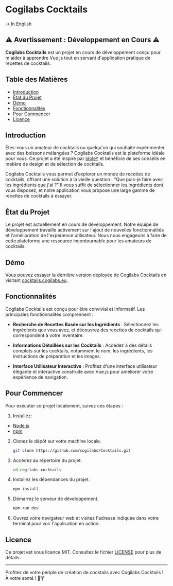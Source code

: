 # Cogilabs Cocktails

[→ In English](/README.md)

## ⚠️ Avertissement : Développement en Cours ⚠️

**Cogilabs Cocktails** est un projet en cours de développement conçu pour m'aider à apprendre Vue.js tout en servant d'application pratique de recettes de cocktails.

## Table des Matières

- [Introduction](#introduction)
- [État du Projet](#état-du-projet)
- [Démo](#démo)
- [Fonctionnalités](#fonctionnalités)
- [Pour Commencer](#pour-commencer)
- [Licence](#licence)

## Introduction

Êtes-vous un amateur de cocktails ou quelqu'un qui souhaite expérimenter avec des boissons mélangées ? Cogilabs Cocktails est la plateforme idéale pour vous. Ce projet a été inspiré par [idoleY](https://github.com/idoleY) et bénéficie de ses conseils en matière de design et de sélection de cocktails.

Cogilabs Cocktails vous permet d'explorer un monde de recettes de cocktails, offrant une solution à la vieille question : "Que puis-je faire avec les ingrédients que j'ai ?" Il vous suffit de sélectionner les ingrédients dont vous disposez, et notre application vous propose une large gamme de recettes de cocktails à essayer.

## État du Projet

Le projet est actuellement en cours de développement. Notre équipe de développement travaille activement sur l'ajout de nouvelles fonctionnalités et l'amélioration de l'expérience utilisateur. Nous nous engageons à faire de cette plateforme une ressource incontournable pour les amateurs de cocktails.

## Démo

Vous pouvez essayer la dernière version déployée de Cogilabs Cocktails en visitant [cocktails.cogilabs.eu](https://cocktails.cogilabs.eu).

## Fonctionnalités

Cogilabs Cocktails est conçu pour être convivial et informatif. Les principales fonctionnalités comprennent :

- **Recherche de Recettes Basée sur les Ingrédients** : Sélectionnez les ingrédients que vous avez, et découvrez des recettes de cocktails qui correspondent à votre inventaire.

- **Informations Détaillées sur les Cocktails** : Accédez à des détails complets sur les cocktails, notamment le nom, les ingrédients, les instructions de préparation et les images.

- **Interface Utilisateur Interactive** : Profitez d'une interface utilisateur élégante et interactive construite avec Vue.js pour améliorer votre expérience de navigation.

## Pour Commencer

Pour exécuter ce projet localement, suivez ces étapes :

1. Installez:
- [Node.js](https://nodejs.org/)
- [npm](https://www.npmjs.com/)

2. Clonez le dépôt sur votre machine locale.

   ```bash
   git clone https://github.com/cogilabs/Cocktails.git
   ```

3. Accédez au répertoire du projet.

   ```bash
   cd cogilabs-cocktails
   ```

4. Installez les dépendances du projet.

   ```bash
   npm install
   ```

5. Démarrez le serveur de développement.

   ```bash
   npm run dev
   ```

6. Ouvrez votre navigateur web et visitez l'adresse indiquée dans votre terminal pour voir l'application en action.

## Licence

Ce projet est sous licence MIT. Consultez le fichier [LICENSE](/LICENSE) pour plus de détails.

---

Profitez de votre périple de création de cocktails avec Cogilabs Cocktails ! À votre santé ! 🍹🍸
